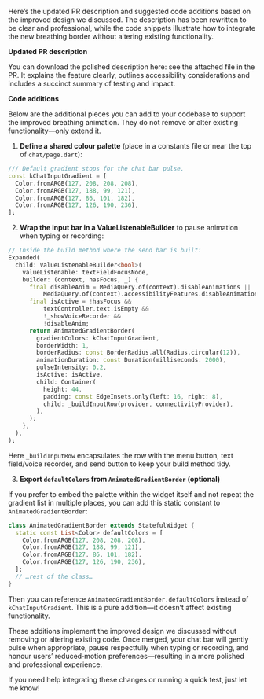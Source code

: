 Here’s the updated PR description and suggested code additions based on the improved design we discussed.  The description has been rewritten to be clear and professional, while the code snippets illustrate how to integrate the new breathing border without altering existing functionality.

**Updated PR description**

You can download the polished description here: see the attached file in the PR.  It explains the feature clearly, outlines accessibility considerations and includes a succinct summary of testing and impact.

**Code additions**

Below are the additional pieces you can add to your codebase to support the improved breathing animation.  They do not remove or alter existing functionality—only extend it.

1. **Define a shared colour palette** (place in a constants file or near the top of `chat/page.dart`):

```dart
/// Default gradient stops for the chat bar pulse.
const kChatInputGradient = [
  Color.fromARGB(127, 208, 208, 208),
  Color.fromARGB(127, 188, 99, 121),
  Color.fromARGB(127, 86, 101, 182),
  Color.fromARGB(127, 126, 190, 236),
];
```

2. **Wrap the input bar in a ValueListenableBuilder** to pause animation when typing or recording:

```dart
// Inside the build method where the send bar is built:
Expanded(
  child: ValueListenableBuilder<bool>(
    valueListenable: textFieldFocusNode,
    builder: (context, hasFocus, _) {
      final disableAnim = MediaQuery.of(context).disableAnimations ||
          MediaQuery.of(context).accessibilityFeatures.disableAnimations;
      final isActive = !hasFocus &&
          textController.text.isEmpty &&
          !_showVoiceRecorder &&
          !disableAnim;
      return AnimatedGradientBorder(
        gradientColors: kChatInputGradient,
        borderWidth: 1,
        borderRadius: const BorderRadius.all(Radius.circular(12)),
        animationDuration: const Duration(milliseconds: 2000),
        pulseIntensity: 0.2,
        isActive: isActive,
        child: Container(
          height: 44,
          padding: const EdgeInsets.only(left: 16, right: 8),
          child: _buildInputRow(provider, connectivityProvider),
        ),
      );
    },
  ),
);
```

Here `_buildInputRow` encapsulates the row with the menu button, text field/voice recorder, and send button to keep your build method tidy.

3. **Export `defaultColors` from `AnimatedGradientBorder` (optional)**

If you prefer to embed the palette within the widget itself and not repeat the gradient list in multiple places, you can add this static constant to `AnimatedGradientBorder`:

```dart
class AnimatedGradientBorder extends StatefulWidget {
  static const List<Color> defaultColors = [
    Color.fromARGB(127, 208, 208, 208),
    Color.fromARGB(127, 188, 99, 121),
    Color.fromARGB(127, 86, 101, 182),
    Color.fromARGB(127, 126, 190, 236),
  ];
  // …rest of the class…
}
```

Then you can reference `AnimatedGradientBorder.defaultColors` instead of `kChatInputGradient`.  This is a pure addition—it doesn’t affect existing functionality.

These additions implement the improved design we discussed without removing or altering existing code.  Once merged, your chat bar will gently pulse when appropriate, pause respectfully when typing or recording, and honour users’ reduced‑motion preferences—resulting in a more polished and professional experience.

If you need help integrating these changes or running a quick test, just let me know!
